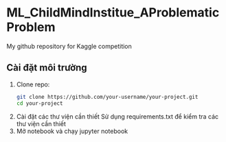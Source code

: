 # ML_ChildMindInstitue_AProblematicProblem
My github repository for Kaggle competition
## Cài đặt môi trường
1. Clone repo:
   ```bash
   git clone https://github.com/your-username/your-project.git
   cd your-project
2. Cài đặt các thư viện cần thiết
   Sử dụng requirements.txt để kiểm tra các thư viện cần thiết
3. Mở notebook và chạy
   jupyter notebook
